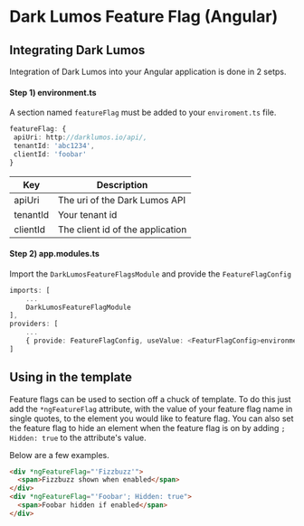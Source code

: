 # Dark Lumos Feature Flag (Angular)

## Integrating Dark Lumos
Integration of Dark Lumos into your Angular application is done in 2 setps.
#### Step 1) environment.ts
A section named `featureFlag` must be added to your `enviroment.ts` file.
   ```TypeScript
   featureFlag: {
    apiUri: http://darklumos.io/api/,
    tenantId: 'abc1234',
    clientId: 'foobar'
  }
  ```
  
  Key | Description
  --- | ---
  apiUri | The uri of the Dark Lumos API
  tenantId | Your tenant id
  clientId | The  client id of the application

#### Step 2) app.modules.ts
  Import the `DarkLumosFeatureFlagsModule` and provide the `FeatureFlagConfig`
  ```TypeScript
  imports: [
      ...
      DarkLumosFeatureFlagModule
  ],
  providers: [
      ...
      { provide: FeatureFlagConfig, useValue: <FeaturFlagConfig>environment.featureFlag }
  ]
  ```

## Using in the template
Feature flags can be used to section off a chuck of template.  To do this just add the `*ngFeatureFlag` attribute, with the value of your feature flag name in single quotes, to the element you would like to feature flag.  You can also set the feature flag to hide an element when the feature flag is on by adding `; Hidden: true` to the attribute's value.

Below are a few examples.
```html
<div *ngFeatureFlag="'Fizzbuzz'">
  <span>Fizzbuzz shown when enabled</span>
</div>
<div *ngFeatureFlag="'Foobar'; Hidden: true">
  <span>Foobar hidden if enabled</span>
</div>
```